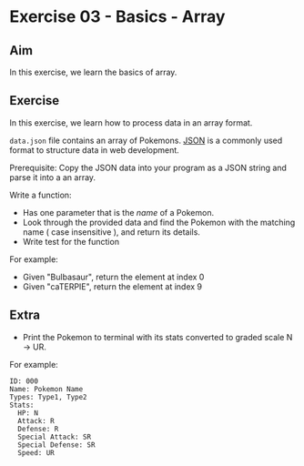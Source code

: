 # Exercise 03 - Basics - Array

## Aim

In this exercise, we learn the basics of array.

## Exercise

In this exercise, we learn how to process data in an array format.

`data.json` file contains an array of Pokemons. [JSON](https://developer.mozilla.org/en-US/docs/Learn/JavaScript/Objects/JSON#no_really_what_is_json) is a commonly used format to structure data in web development.

Prerequisite: Copy the JSON data into your program as a JSON string and parse it into a an array.

Write a function:

- Has one parameter that is the _name_ of a Pokemon.
- Look through the provided data and find the Pokemon with the matching name ( case insensitive ), and return its details.
- Write test for the function

For example:

- Given "Bulbasaur", return the element at index 0
- Given "caTERPIE", return the element at index 9

## Extra

- Print the Pokemon to terminal with its stats converted to graded scale N -> UR.

For example:

```
ID: 000
Name: Pokemon Name
Types: Type1, Type2
Stats:
  HP: N
  Attack: R
  Defense: R
  Special Attack: SR
  Special Defense: SR
  Speed: UR
```
